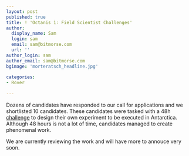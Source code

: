 ```yaml
---
layout: post
published: true
title: ! 'Octanis 1: Field Scientist Challenges'
author:
  display_name: Sam
  login: sam
  email: sam@bitmorse.com
  url: ''
author_login: sam
author_email: sam@bitmorse.com
bgimage: 'morteratsch_headline.jpg'
 
categories:
- Rover
 
---
```


Dozens of candidates have responded to our call for applications and we shortlisted 10 candidates. These candidates were tasked with a 48h <a href="/media/challenge.pdf">challenge</a> to design their own experiment to be executed in Antarctica. Although 48 hours
is not a lot of time, candidates managed to create phenomenal work.

We are currently reviewing the work and will have more to annouce very soon.

